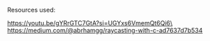 Resources used:

https://youtu.be/gYRrGTC7GtA?si=UGYxs6VmemQt6Qi6\
https://medium.com/@abrhamgg/raycasting-with-c-ad7637d7b534
